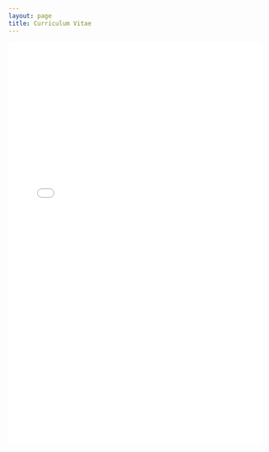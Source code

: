 ```yaml
---
layout: page
title: Curriculum Vitae
---
```







<!-- <div> -->
<!-- <object data="../assets/doc/CV_ChenSUN.pdf" width="1000" height="1000" type='application/pdf'/> -->
<!-- </object> -->
<!-- </div> -->

<div>
  <iframe id="pdf-js-viewer"
          src="/assets/js/pdfjs/web/viewer.html?file=%2Fassets%2Fdoc%2FCV_ChenSUN.pdf"
          title="webviewer" frameborder="0"
	  height="800"
	  style='width: 100%;' 
	  ></iframe>
</div>
